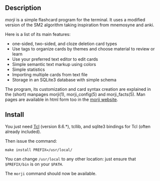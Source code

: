 Description
-----------

*morji* is a simple flashcard program for the terminal. It uses a modified
version of the SM2 algorithm taking inspiration from mnemosyne and anki.

Here is a list of its main features:

+ one-sided, two-sided, and cloze deletion card types
+ Use tags to organize cards by themes and choose material to review or learn
+ Use your preferred text editor to edit cards
+ Simple semantic text markup using colors
+ Simple statistics
+ Importing multiple cards from text file
+ Storage in an SQLite3 database with simple schema

The program, its customization and card syntax creation are explained in the
(short) manpages morji(1), morji\_config(5) and morji\_facts(5). Man pages are
available in html form too in the [morji
website](https://bardinflor.perso.aquilenet.fr/morji/intro-en).

Install
-------

You just need [Tcl](https://www.tcl.tk/) (version 8.6.\*), tcllib, and sqlite3
bindings for Tcl (often already included).

Then issue the command:

    make install PREFIX=/usr/local/

You can change `/usr/local` to any other location: just ensure that
`$PREFIX/bin` is on your `$PATH`.

The `morji` command should now be available.
